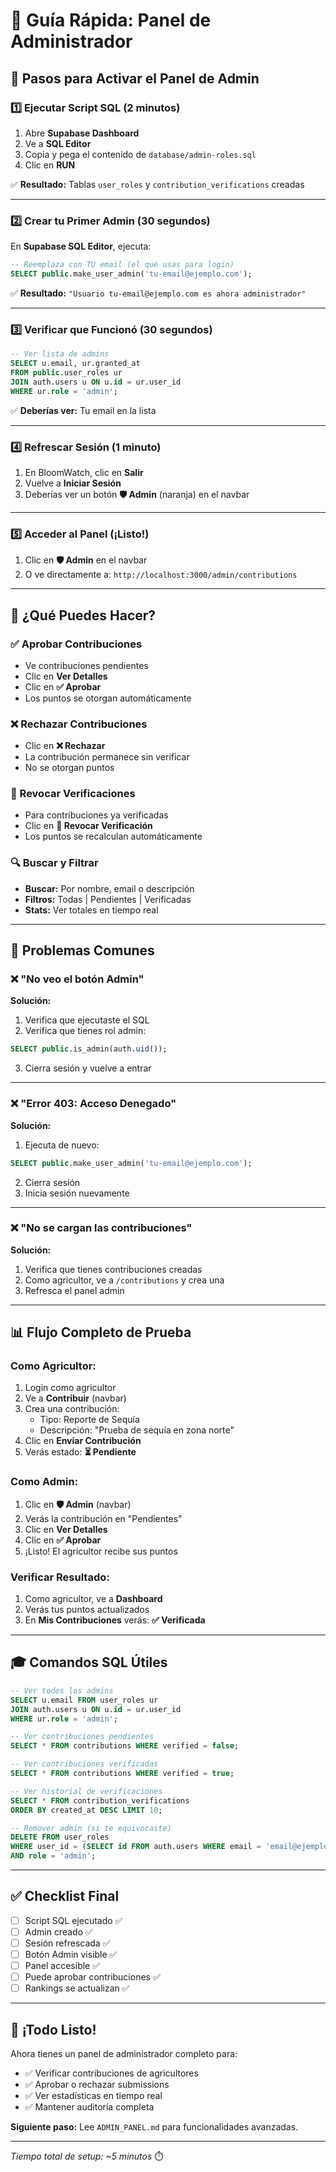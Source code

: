 # 🚀 Guía Rápida: Panel de Administrador

## 📝 Pasos para Activar el Panel de Admin

### 1️⃣ Ejecutar Script SQL (2 minutos)

1. Abre **Supabase Dashboard**
2. Ve a **SQL Editor**
3. Copia y pega el contenido de `database/admin-roles.sql`
4. Clic en **RUN**

✅ **Resultado:** Tablas `user_roles` y `contribution_verifications` creadas

---

### 2️⃣ Crear tu Primer Admin (30 segundos)

En **Supabase SQL Editor**, ejecuta:

```sql
-- Reemplaza con TU email (el que usas para login)
SELECT public.make_user_admin('tu-email@ejemplo.com');
```

✅ **Resultado:** `"Usuario tu-email@ejemplo.com es ahora administrador"`

---

### 3️⃣ Verificar que Funcionó (30 segundos)

```sql
-- Ver lista de admins
SELECT u.email, ur.granted_at 
FROM public.user_roles ur
JOIN auth.users u ON u.id = ur.user_id
WHERE ur.role = 'admin';
```

✅ **Deberías ver:** Tu email en la lista

---

### 4️⃣ Refrescar Sesión (1 minuto)

1. En BloomWatch, clic en **Salir**
2. Vuelve a **Iniciar Sesión**
3. Deberías ver un botón **🛡️ Admin** (naranja) en el navbar

---

### 5️⃣ Acceder al Panel (¡Listo!)

1. Clic en **🛡️ Admin** en el navbar
2. O ve directamente a: `http://localhost:3000/admin/contributions`

---

## 🎯 ¿Qué Puedes Hacer?

### ✅ Aprobar Contribuciones
- Ve contribuciones pendientes
- Clic en **Ver Detalles**
- Clic en **✅ Aprobar**
- Los puntos se otorgan automáticamente

### ❌ Rechazar Contribuciones
- Clic en **❌ Rechazar**
- La contribución permanece sin verificar
- No se otorgan puntos

### 🔄 Revocar Verificaciones
- Para contribuciones ya verificadas
- Clic en **🔄 Revocar Verificación**
- Los puntos se recalculan automáticamente

### 🔍 Buscar y Filtrar
- **Buscar:** Por nombre, email o descripción
- **Filtros:** Todas | Pendientes | Verificadas
- **Stats:** Ver totales en tiempo real

---

## 🐛 Problemas Comunes

### ❌ "No veo el botón Admin"

**Solución:**
1. Verifica que ejecutaste el SQL
2. Verifica que tienes rol admin:
```sql
SELECT public.is_admin(auth.uid());
```
3. Cierra sesión y vuelve a entrar

---

### ❌ "Error 403: Acceso Denegado"

**Solución:**
1. Ejecuta de nuevo:
```sql
SELECT public.make_user_admin('tu-email@ejemplo.com');
```
2. Cierra sesión
3. Inicia sesión nuevamente

---

### ❌ "No se cargan las contribuciones"

**Solución:**
1. Verifica que tienes contribuciones creadas
2. Como agricultor, ve a `/contributions` y crea una
3. Refresca el panel admin

---

## 📊 Flujo Completo de Prueba

### Como Agricultor:
1. Login como agricultor
2. Ve a **Contribuir** (navbar)
3. Crea una contribución:
   - Tipo: Reporte de Sequía
   - Descripción: "Prueba de sequía en zona norte"
4. Clic en **Enviar Contribución**
5. Verás estado: **⏳ Pendiente**

### Como Admin:
1. Clic en **🛡️ Admin** (navbar)
2. Verás la contribución en "Pendientes"
3. Clic en **Ver Detalles**
4. Clic en **✅ Aprobar**
5. ¡Listo! El agricultor recibe sus puntos

### Verificar Resultado:
1. Como agricultor, ve a **Dashboard**
2. Verás tus puntos actualizados
3. En **Mis Contribuciones** verás: **✅ Verificada**

---

## 🎓 Comandos SQL Útiles

```sql
-- Ver todos los admins
SELECT u.email FROM user_roles ur
JOIN auth.users u ON u.id = ur.user_id
WHERE ur.role = 'admin';

-- Ver contribuciones pendientes
SELECT * FROM contributions WHERE verified = false;

-- Ver contribuciones verificadas
SELECT * FROM contributions WHERE verified = true;

-- Ver historial de verificaciones
SELECT * FROM contribution_verifications 
ORDER BY created_at DESC LIMIT 10;

-- Remover admin (si te equivocaste)
DELETE FROM user_roles
WHERE user_id = (SELECT id FROM auth.users WHERE email = 'email@ejemplo.com')
AND role = 'admin';
```

---

## ✅ Checklist Final

- [ ] Script SQL ejecutado ✅
- [ ] Admin creado ✅
- [ ] Sesión refrescada ✅
- [ ] Botón Admin visible ✅
- [ ] Panel accesible ✅
- [ ] Puede aprobar contribuciones ✅
- [ ] Rankings se actualizan ✅

---

## 🎉 ¡Todo Listo!

Ahora tienes un panel de administrador completo para:
- ✅ Verificar contribuciones de agricultores
- ✅ Aprobar o rechazar submissions
- ✅ Ver estadísticas en tiempo real
- ✅ Mantener auditoría completa

**Siguiente paso:** Lee `ADMIN_PANEL.md` para funcionalidades avanzadas.

---

*Tiempo total de setup: ~5 minutos* ⏱️
